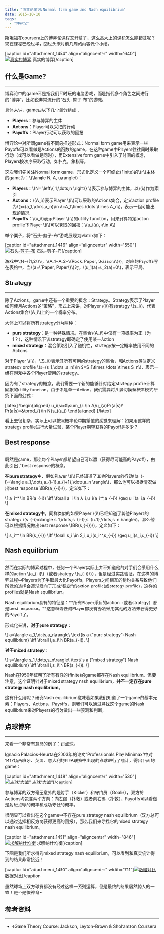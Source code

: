 ```yaml
---
title: "博弈论笔记:Normal form game and Nash equilibrium"
date: 2015-10-10
tags: 
  - "博弈论"
---
```


斯坦福在coursera上的博弈论课程又开放了，这么高大上的课程怎么能错过呢？现在课程已经过半，回过头来对前几周的内容做个小结。

\[caption id="attachment\_1454" align="aligncenter" width="640"\][![真实的博弈](/assets/images/842972-14349115-640-360.jpg)](/assets/images/842972-14349115-640-360.jpg) 真实的博弈\[/caption\]

<!--more-->

## 什么是Game?

* * *

博弈论中的game不是指我们平时玩的电脑游戏，而是指代多个角色之间进行的“博弈”，比如说非常流行的“石头-剪子-布”的游戏。

具体来讲，game由以下几个部分组成：

- **Players**：参与博弈的主体
- **Actions**：Player可以采取的行动
- **Payoffs**：Player行动可以获取的回报

博弈论中对所谓game有不同的描述形式：Normal form game用来表示一些Payoffs可以看做是Actions的函数的game，在这种game中Players往往同时采取行动（或可以看做是同时），而Extensive form game中引入了时间的概念，Players按次序采取行动，如扑克，象棋等。

这次我们先关注Normal form game，形式化定义一个可终止(Finite)的\\(n\\)主体的game为：\\(\\langle N, A, u\\rangle\\)：

- **Players**：\\(N= \\left\\{ 1,\\dots,n \\right\\} \\)表示参与博弈的主体，以\\(i\\)作为索引
- **Actions**：\\(A\_i\\)表示Player \\(i\\)可以采取的Actions集合，定义action profile为\\(a=(a\_1,\\dots,a\_n)\\in A=A\_1\\times \\dots \\times A\_n\\)，表示一组可能出现的情况
- **Payoffs**：\\(u\_i\\)表示Player \\(i\\)的utility function，用来计算特定action profile下Player \\(i\\)可以获取的回报：\\(u\_i(a), a\\in A\\)

举个栗子，将“石头-剪子-布”游戏展现为Matrix如下：

\[caption id="attachment\_1446" align="aligncenter" width="550"\][![石头-剪子-布](/assets/images/matching-pennies.jpg)](/assets/images/matching-pennies.jpg) 石头-剪子-布\[/caption\]

游戏中\\(N=\\{1,2\\}\\)，\\(A\_1=A\_2=\\{Rock, Paper, Scissors\\}\\)，对应的Payoffs写在表格中，当\\(a=\\{Paper, Paper\\}\\)时，\\(u\_1(a)=u\_2(a)=0\\)，表示平局。

## Strategy

* * *

除了Actions，game中还有一个重要的概念：Strategy。Strategy表示了Player如何使用Actions的“策略”，形式上来讲，对Player \\(i\\)有strategy \\(s\_i\\)，代表Actions集合\\(A\_i\\)上的一个概率分布。

大体上可以将所有strategy分为两种：

- **pure strategy**：是一种特殊情况，在集合\\(A\_i\\)中仅有一项概率为正（为1？），这种情况下该strategy即确定了使用某一Action
- **mixed strategy**：混合策略引入了随机性，strategy按一定概率使用不同的Actions

对于Player \\(i\\)，\\(S\_i\\)表示其所有可用的strategy的集合，和Actions类似定义strategy profile \\(s=(s\_1,\\dots ,s\_n)\\in S=S\_1\\times \\dots \\times S\_n\\)，表示一组在游戏中各个Player使用的strategy。

因为有了strategy的概念，我们需要一个新的能够针对给定strategy profile计算回报的utility function，由于不是单一Action，我们需要将头脑切换至概率模式研究下面的公式：

\[latex\] \\begin{aligned} u\_i(s)=&\\sum\_{a \\in A}u\_i(a)Pr(a|s)\\\\ Pr(a|s)=&\\prod\_{j \\in N}s\_j(a\_j) \\end{aligned} \[/latex\]

看上去很复杂，实际上可以按照概率论中期望值的感觉来理解：如果用这样的strategy profile进行大量试验，某个Player期望获得的Payoff是多少？

## Best response

* * *

既然是game，那么每个Player都希望自己可以赢（获得尽可能高的Payoff），由此引出了best response的概念。

**在pure strategy中**，假如Player \\(i\\)已经知道了其他Players的行动\\(a\_{-i}=\\langle a\_1,\\dots,a\_{i-1},a\_{i+1},\\dots,a\_n \\rangle\\)，那么他可以根据情况做出best response \\(BR(a\_{-i})\\)，定义如下：

\\\[ a\_i^\* \\in BR(a\_{-i}) \\iff \\forall a\_i \\in A\_i,u\_i(a\_i^\*,a\_{-i}) \\geq u\_i(a\_i,a\_{-i}) \\\]

**在mixed strategy中**，同样类似的如果Player \\(i\\)已经知道了其他Players的strategy \\(s\_{-i}=\\langle s\_1,\\dots,s\_{i-1},s\_{i+1},\\dots,s\_n \\rangle\\)，那么他可以根据情况做出best response \\(BR(s\_{-i})\\)，定义如下：

\\\[ s\_i^\* \\in BR(s\_{-i}) \\iff \\forall s\_i \\in S\_i,u\_i(s\_i^\*,s\_{-i}) \\geq u\_i(s\_i,s\_{-i}) \\\]

## Nash equilibrium

* * *

然而在实际的博弈过程中，任何一个Player实际上并不知道他的对手们会采用什么样的action \\(a\_{-i}\\)（或者strategy \\(s\_{-i}\\)），但是经过实践验证，在这样的博弈过程中Players为了争取最大化Payoffs，Players之间相互的制约关系导致他们所做的选择会逐渐趋向于形成“稳定”的action profile(或stategy profile)，这样的profiles就是Nash equilibrium。

Nash equilibrium具有的特征是：**所有Player采用的action（或者strategy）都是best response。**这意味着任何Player都没有办法采用其他的方法来获得更好的Payoff了。

形式化来讲，**对于pure strategy**：

\\\[ a=\\langle a\_1,\\dots,a\_n\\rangle\\ \\text{is a ("pure strategy") Nash equilibrium} \\iff \\forall i,a\_i\\in BR(a\_{-i}). \\\]

**对于mixed strategy**：

\\\[ s=\\langle s\_1,\\dots,s\_n\\rangle\\ \\text{is a ("mixed strategy") Nash equilibrium} \\iff \\forall i,s\_i\\in BR(s\_{-i}). \\\]

Nash在1950年证明了所有有穷的(finite)的game都存在Nash equilibrium。但要注意，这个证明针对于mixed strategy nash equilibrium，**并不一定存在pure strategy nash equilibrium**。

这有什么用呢？研究Nash equilibrium意味着如果我们知道了一个game的基本元素：Players、Actions、Payoffs，则我们可以通过寻找这个game的Nash equilibrium来对Players的行为做出一些预测和判断。

## 点球博弈

* * *

来看一个非常有意思的例子：罚点球。

Ignacio Palacios-Heurta在2003年的论文“Professionals Play Minimax”中对1417场西班牙、英国、意大利的FIFA联赛中出现的点球进行了统计，得出下面的game：

\[caption id="attachment\_1448" align="aligncenter" width="530"\][![点球“大战”](/assets/images/penalty-kicks.jpg)](/assets/images/penalty-kicks.jpg) 点球“大战”\[/caption\]

参与博弈的双方毫无意外的是射手（Kicker）和守门员（Goalie），双方的Actions均包含两个方向：向左踢（扑救）或者向右踢（扑救），Payoffs可以看做是射进点球的概率和成功守住的概率。

很明显可以看出在这个game中不存在pure strategy nash equilibrium（双方总可以通过选择相反方向获得更高的回报），那么我们来寻找它的mixed strategy nash equilibrium。

\[caption id="attachment\_1451" align="aligncenter" width="846"\][![求解纳什均衡](/assets/images/penalty-kicks-solve.png)](/assets/images/penalty-kicks-solve.png) 求解纳什均衡\[/caption\]

下图是我们所求得的mixed strategy nash equilibrium，可以看到和真实统计得到的结果非常接近！

\[caption id="attachment\_1450" align="aligncenter" width="711"\][![数据对比](/assets/images/penalty-kicks-data.jpg)](/assets/images/penalty-kicks-data.jpg) 数据对比\[/caption\]

虽然球场上双方球员都没有经过这样一系列运算，但是最终的结果居然惊人的一致！是不是很神奇~

## 参考资料

* * *

- 《Game Theory Course: Jackson, Leyton-Brown & Shoham》on Coursera
